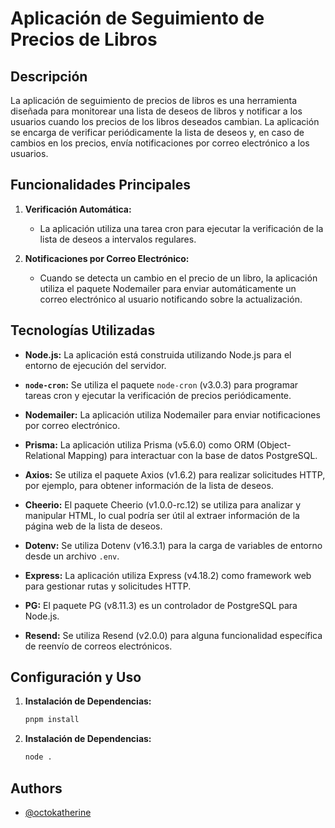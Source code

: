 # Aplicación de Seguimiento de Precios de Libros

## Descripción

La aplicación de seguimiento de precios de libros es una herramienta diseñada para monitorear una lista de deseos de libros y notificar a los usuarios cuando los precios de los libros deseados cambian. La aplicación se encarga de verificar periódicamente la lista de deseos y, en caso de cambios en los precios, envía notificaciones por correo electrónico a los usuarios.

## Funcionalidades Principales

1. **Verificación Automática:**
   - La aplicación utiliza una tarea cron para ejecutar la verificación de la lista de deseos a intervalos regulares.

2. **Notificaciones por Correo Electrónico:**
   - Cuando se detecta un cambio en el precio de un libro, la aplicación utiliza el paquete Nodemailer para enviar automáticamente un correo electrónico al usuario notificando sobre la actualización.

## Tecnologías Utilizadas

- **Node.js:** La aplicación está construida utilizando Node.js para el entorno de ejecución del servidor.

- **`node-cron`:** Se utiliza el paquete `node-cron` (v3.0.3) para programar tareas cron y ejecutar la verificación de precios periódicamente.

- **Nodemailer:** La aplicación utiliza Nodemailer para enviar notificaciones por correo electrónico.

- **Prisma:** La aplicación utiliza Prisma (v5.6.0) como ORM (Object-Relational Mapping) para interactuar con la base de datos PostgreSQL.

- **Axios:** Se utiliza el paquete Axios (v1.6.2) para realizar solicitudes HTTP, por ejemplo, para obtener información de la lista de deseos.

- **Cheerio:** El paquete Cheerio (v1.0.0-rc.12) se utiliza para analizar y manipular HTML, lo cual podría ser útil al extraer información de la página web de la lista de deseos.

- **Dotenv:** Se utiliza Dotenv (v16.3.1) para la carga de variables de entorno desde un archivo `.env`.

- **Express:** La aplicación utiliza Express (v4.18.2) como framework web para gestionar rutas y solicitudes HTTP.

- **PG:** El paquete PG (v8.11.3) es un controlador de PostgreSQL para Node.js.

- **Resend:** Se utiliza Resend (v2.0.0) para alguna funcionalidad específica de reenvío de correos electrónicos.

## Configuración y Uso

1. **Instalación de Dependencias:**
   ```bash
   pnpm install
   ```
2. **Instalación de Dependencias:**
   ```bash
   node .
   ```
## Authors

- [@octokatherine](https://www.github.com/octokatherine)

